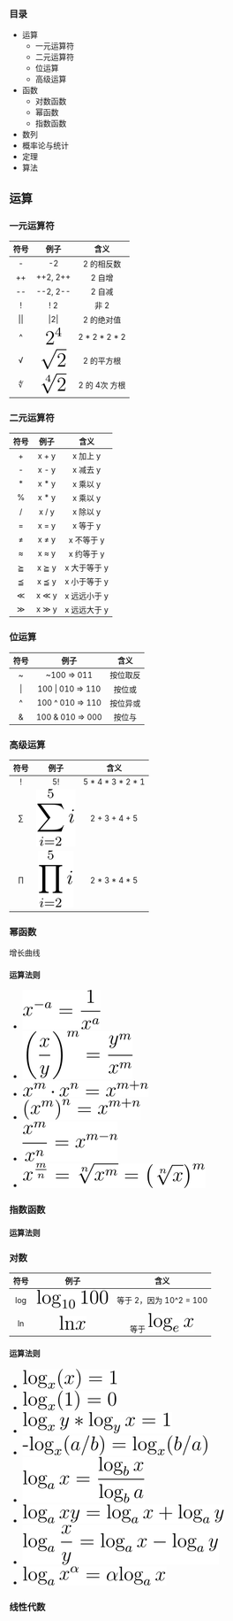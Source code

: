 ### 目录

- 运算
    - 一元运算符
    - 二元运算符
    - 位运算
    - 高级运算
- 函数
    - 对数函数
    - 幂函数
    - 指数函数
- 数列
- 概率论与统计
- 定理
- 算法


## 运算
### 一元运算符

|  符号     | 例子     | 含义       |
|  :----:   | :----:   | :----:     |
| -         | -2       | 2 的相反数 |
| ++        | ++2, 2++ | 2 自增     |
| --        | --2, 2-- | 2 自减     |
| !         | ! 2      | 非 2       |
| \|\|      | \|2\|    | 2 的绝对值 |
| ^         | ![ex](./imgs/ex/ex.svg)      | 2 * 2 * 2 * 2 |
| √         | ![squrt](./imgs/ex/square_x.svg) | 2 的平方根 |
| ∜         | ![squrt_n](./imgs/ex/square_n_x.svg) | 2 的 4次 方根 |

### 二元运算符

|  符号       | 例子     | 含义     |
|  :----:     | :----:   | :----:   |
| +           | x + y    | x 加上 y |
| -           | x - y    | x 减去 y |
| *           | x * y    | x 乘以 y |
| %           | x * y    | x 乘以 y |
| /           | x / y    | x 除以 y |
| =           | x = y    | x 等于 y |
| ≠           | x ≠ y    | x 不等于 y |
| ≈           | x ≈ y    | x 约等于 y |
| ⪴           | x ⪴ y    | x 大于等于 y |
| ⪳           | x ⪳ y    | x 小于等于 y |
| ≪           | x ≪ y    | x 远远小于 y |
| ≫           | x ≫ y    | x 远远大于 y |

### 位运算

|  符号     | 例子       | 含义     |
|  :----:   | :----:     | :----:   |
| ~         | ~100 ⇒ 011 | 按位取反 |
| \|        | 100 \| 010 ⇒ 110 | 按位或   |
| ^         | 100 ^ 010 ⇒ 110 | 按位异或 |
| &         | 100 & 010 ⇒ 000 | 按位与 |

### 高级运算

|  符号     | 例子     | 含义     |
|  :----:   | :----:   | :----:   |
| !         | 5!       | 5 * 4 * 3 * 2 * 1 |
| ∑         |![sum](./imgs/sum.svg) | 2 + 3 + 4 + 5 |
| ∏         |![product](./imgs/product.svg) | 2 * 3 * 4 * 5 |

### 幂函数
增长曲线

#### 运算法则
- ![ex1](./imgs/ex/ex1.svg)
- ![ex2](./imgs/ex/ex2.svg)
- ![ex3](./imgs/ex/ex3.svg)
- ![ex4](./imgs/ex/ex4.svg)
- ![ex5](./imgs/ex/ex5.svg)
- ![ex6](./imgs/ex/ex6.svg)

### 指数函数

#### 运算法则


### 对数

|  符号     | 例子     | 含义       |
|  :----:   | :----:   | :----:     |
| log       | ![log](./imgs/log/log.svg)| 等于 2，因为 10^2 = 100 |
| ln       | ![ln](./imgs/log/ln.svg)| 等于 ![loge](./imgs/log/loge.svg)  |

#### 运算法则
- ![log1](./imgs/log/log1.svg)
- ![log2](./imgs/log/log2.svg)
- ![log3](./imgs/log/log3.svg)
- ![log4](./imgs/log/log4.svg)
- ![change](./imgs/log/change.svg)
- ![change2](./imgs/log/change2.svg)
- ![change3](./imgs/log/change3.svg)
- ![change4](./imgs/log/change4.svg)


### 线性代数


